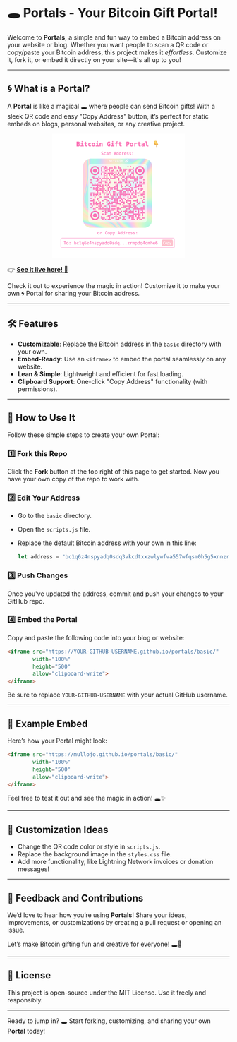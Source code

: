 # 🕳 Portals - Your Bitcoin Gift Portal!

Welcome to **Portals**, a simple and fun way to embed a Bitcoin address on your website or blog. Whether you want people to scan a QR code or copy/paste your Bitcoin address, this project makes it *effortless*. Customize it, fork it, or embed it directly on your site—it's all up to you!

---

## 🌀 What is a Portal?

A **Portal** is like a magical 🕳 where people can send Bitcoin gifts! With a sleek QR code and easy "Copy Address" button, it’s perfect for static embeds on blogs, personal websites, or any creative project.

<p align="center">
  <img src="basic/basic_static_portal.png" alt="Portal Example" style="max-width: 100%; width: 300px;">
</p>

👉 **[See it live here! 👀](https://mullojo.github.io/portals/basic/)**

Check it out to experience the magic in action! Customize it to make your own 🌀 Portal for sharing your Bitcoin address.


---

## 🛠 Features

- **Customizable**: Replace the Bitcoin address in the `basic` directory with your own.
- **Embed-Ready**: Use an `<iframe>` to embed the portal seamlessly on any website.
- **Lean & Simple**: Lightweight and efficient for fast loading.
- **Clipboard Support**: One-click "Copy Address" functionality (with permissions).

---

## 🎉 How to Use It

Follow these simple steps to create your own Portal:

### 1️⃣ Fork this Repo
Click the **Fork** button at the top right of this page to get started. Now you have your own copy of the repo to work with.

### 2️⃣ Edit Your Address
- Go to the `basic` directory.
- Open the `scripts.js` file.
- Replace the default Bitcoin address with your own in this line:

  ```javascript
  let address = "bc1q6z4nspyadq0sdq3vkcdtxxzwlywfva557wfqsm0h5g5xnnzrmpdq4cmhe6";
  ```

### 3️⃣ Push Changes
Once you've updated the address, commit and push your changes to your GitHub repo.

### 4️⃣ Embed the Portal
Copy and paste the following code into your blog or website:

```html
<iframe src="https://YOUR-GITHUB-USERNAME.github.io/portals/basic/" 
        width="100%" 
        height="500" 
        allow="clipboard-write"> 
</iframe>
```

Be sure to replace `YOUR-GITHUB-USERNAME` with your actual GitHub username.

---

## 🌟 Example Embed

Here’s how your Portal might look:

```html
<iframe src="https://mullojo.github.io/portals/basic/" 
        width="100%" 
        height="500" 
        allow="clipboard-write"> 
</iframe>
```

Feel free to test it out and see the magic in action! 🕳✨

---

## 🎨 Customization Ideas

- Change the QR code color or style in `scripts.js`.
- Replace the background image in the `styles.css` file.
- Add more functionality, like Lightning Network invoices or donation messages!

---

## 💬 Feedback and Contributions

We’d love to hear how you’re using **Portals**! Share your ideas, improvements, or customizations by creating a pull request or opening an issue.

Let’s make Bitcoin gifting fun and creative for everyone! 🕳🎁

---

## 📜 License

This project is open-source under the MIT License. Use it freely and responsibly.

---

Ready to jump in? 🕳 Start forking, customizing, and sharing your own **Portal** today!
